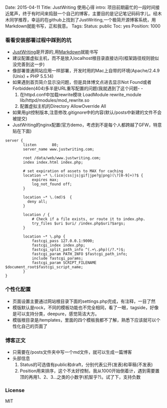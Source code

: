 Date: 2015-04-11
Title: JustWriting 使用心得
intro: 项目前期最忙的一段时间接近尾声，终于有时间来捣鼓一个自己的博客，主要目的是记记笔记码码字儿。经木木同学推荐，幸运的在github上找到了JustWriting,一个极简开源博客系统，用Markdown就能书写，正和我意。
Tags:
Status: public
Toc: yes
Position: 1000

### 看看安装部署过程中踩到的坑

- [JustWriting](https://github.com/hjue/JustWriting)是开源的,用[Markdown](http://wowubuntu.com/markdown/)就能书写
- 建议配置虚拟主机，而不是放入localhost根目录直接访问(框架路径规则貌似没完善到这一步)
- 像部署普通网站应用一样部署，开发时用的Mac上自带的环境(Apache/2.4.9 (Unix) + PHP 5.5.14)
- 如果遇到首页简介显示没问题，但是具体博文点进去显示Not Found或者Forbidden(404)多半是URL重写配置的问题(我就遇到了这个问题- -
	1. 在httpd.conf中加载rewrite模块
		LoadModule rewrite_module lib/httpd/modules/mod_rewrite.so 
	2. 配置虚拟主机的Directory
		AllowOverride All
- 如果用git控制版本,注意修改.gitignore中的内容(默认/posts中新建的文件不会被提交)
- JustWriting的nginx配置(官方demo，考虑到不是每个人都跨越了GFW，特意贴在下面)
```nginx
server {
		listen       80;
		server_name www.justwriting.com;

		root /data/web/www.justwriting.com;
		index index.html index.php;

		# set expiration of assets to MAX for caching
		location ~* \.(ico|css|js|gif|jpe?g|png)(\?[0-9]+)?$ {
			expires max;
			log_not_found off;
		}

		location ~* \.(md)$  { 
		  deny all; 
		}

		location / {
			# Check if a file exists, or route it to index.php.
			try_files $uri $uri/ /index.php$uri?$args;
		}

		location ~* \.php {
			fastcgi_pass 127.0.0.1:9000;
			fastcgi_index index.php;
			fastcgi_split_path_info ^(.+\.php)(/?.*)$;
			fastcgi_param PATH_INFO $fastcgi_path_info;
			include fastcgi_params;
			fastcgi_param SCRIPT_FILENAME $document_root$fastcgi_script_name;
		}
}
```

### 个性化配置

- 页面设置主要通过网站根目录下面的settings.php完成，有注释，一目了然
- 模版默认是rock，不同的模板功能也不完全相同，看了一眼，tagside，好像是可以支持分类，deepure，感觉简洁大方。
- 模版根目录是/templates，里面的四个模板我都不了解，熟悉下应该就可以个性化自己的页面了

### 博客正文

- 只需要在/posts文件夹中写一个md文件，就可以生成一篇博客
- 头部信息
	1. Status的可选值有public和draft，分别代表公开(发表)和草稿(不发表)
	2. Position用来排序，这个不太好控制，我从1000开始倒着计，遇到需要置顶的再用1、2、3...之类的小数字(机智乎?)。试了下，支持负数

### License

MIT
